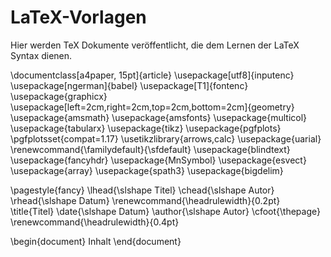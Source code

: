 # LaTeX-Vorlagen
Hier werden TeX Dokumente veröffentlicht, die dem Lernen der LaTeX Syntax dienen.

\documentclass[a4paper, 15pt]{article}
\usepackage[utf8]{inputenc}
\usepackage[ngerman]{babel}
\usepackage[T1]{fontenc}
\usepackage{graphicx}
\usepackage[left=2cm,right=2cm,top=2cm,bottom=2cm]{geometry}
\usepackage{amsmath}
\usepackage{amsfonts}
\usepackage{multicol}
\usepackage{tabularx}
\usepackage{tikz}
\usepackage{pgfplots}
\pgfplotsset{compat=1.17}
\usetikzlibrary{arrows,calc}
\usepackage{uarial}
\renewcommand{\familydefault}{\sfdefault}
\usepackage{blindtext}
\usepackage{fancyhdr}
\usepackage{MnSymbol}
\usepackage{esvect}
\usepackage{array}
\usepackage{spath3}
\usepackage{bigdelim}

\pagestyle{fancy}
	\lhead{\slshape Titel}
	\chead{\slshape Autor}
	\rhead{\slshape Datum}
\renewcommand{\headrulewidth}{0.2pt}
	\title{Titel}
	\date{\slshape Datum}
	\author{\slshape Autor}
\cfoot{\thepage}
\renewcommand{\headrulewidth}{0.4pt}

\begin{document}
Inhalt
\end{document}
